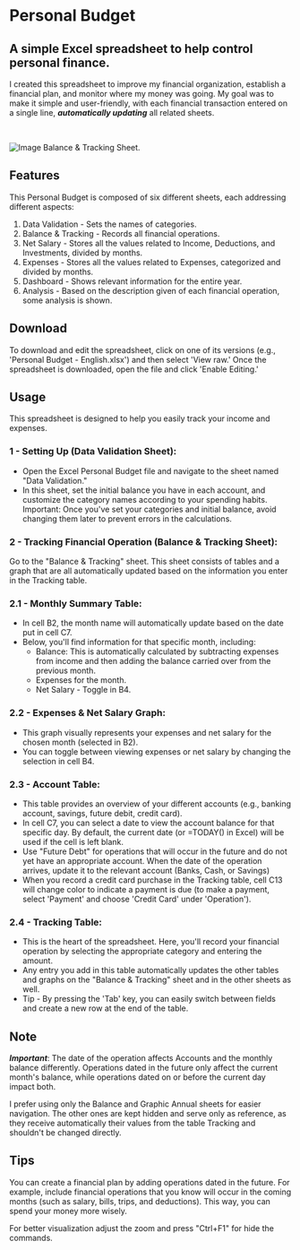 # Personal Budget

## A simple Excel spreadsheet to help control personal finance.

I created this spreadsheet to improve my financial organization, establish a financial plan, and monitor where my money was going. My goal was to make it simple and user-friendly, with each financial transaction entered on a single line, ***automatically updating*** all related sheets.

<br>

![Image](https://github.com/user-attachments/assets/3714527b-8185-4038-b30c-48293db23948)
Balance & Tracking Sheet.

## Features

This Personal Budget is composed of six different sheets, each addressing different aspects:

1. Data Validation - Sets the names of categories.
2. Balance & Tracking - Records all financial operations.
3. Net Salary - Stores all the values related to Income, Deductions, and Investments, divided by months.
4. Expenses - Stores all the values related to Expenses, categorized and divided by months.
5. Dashboard - Shows relevant information for the entire year.
6. Analysis - Based on the description given of each financial operation, some analysis is shown.

## Download

To download and edit the spreadsheet, click on one of its versions (e.g., 'Personal Budget - English.xlsx') and then select 'View raw.' Once the spreadsheet is downloaded, open the file and click 'Enable Editing.'

## Usage

This spreadsheet is designed to help you easily track your income and expenses.

### 1 - Setting Up (Data Validation Sheet):

- Open the Excel Personal Budget file and navigate to the sheet named "Data Validation."
- In this sheet, set the initial balance you have in each account, and customize the category names according to your spending habits. Important: Once you've set your categories and initial balance, avoid changing them later to prevent errors in the calculations.

### 2 - Tracking Financial Operation (Balance & Tracking Sheet):

Go to the "Balance & Tracking" sheet. This sheet consists of tables and a graph that are all automatically updated based on the information you enter in the Tracking table.

### 2.1 - Monthly Summary Table:

* In cell B2, the month name will automatically update based on the date put in cell C7.
* Below, you'll find information for that specific month, including:
    * Balance: This is automatically calculated by subtracting expenses from income and then adding the balance carried over from the previous month.
    * Expenses for the month.
    * Net Salary - Toggle in B4.

### 2.2 - Expenses & Net Salary Graph:

* This graph visually represents your expenses and net salary for the chosen month (selected in B2).
* You can toggle between viewing expenses or net salary by changing the selection in cell B4.
        
### 2.3 - Account Table:

* This table provides an overview of your different accounts (e.g., banking account, savings, future debit, credit card).
* In cell C7, you can select a date to view the account balance for that specific day. By default, the current date (or =TODAY() in Excel) will be used if the cell is left blank.
* Use "Future Debt" for operations that will occur in the future and do not yet have an appropriate account. When the date of the operation arrives, update it to the relevant account (Banks, Cash, or Savings)
* When you record a credit card purchase in the Tracking table, cell C13 will change color to indicate a payment is due (to make a payment, select 'Payment' and choose 'Credit Card' under 'Operation').

### 2.4 - Tracking Table:

* This is the heart of the spreadsheet. Here, you'll record your financial operation by selecting the appropriate category and entering the amount.
* Any entry you add in this table automatically updates the other tables and graphs on the "Balance & Tracking" sheet and in the other sheets as well.
* Tip  - By pressing the 'Tab' key, you can easily switch between fields and create a new row at the end of the table.

## Note 

***Important***: The date of the operation affects Accounts and the monthly balance differently. Operations dated in the future only affect the current month's balance, while operations dated on or before the current day impact both.

I prefer using only the Balance and Graphic Annual sheets for easier navigation. The other ones are kept hidden and serve only as reference, as they receive automatically their values from the table Tracking and shouldn't be changed directly. 

## Tips 

You can create a financial plan by adding operations dated in the future. For example, include financial operations that you know will occur in the coming months (such as salary, bills, trips, and deductions). This way, you can spend your money more wisely.      

For better visualization adjust the zoom and press "Ctrl+F1" for hide the commands.
